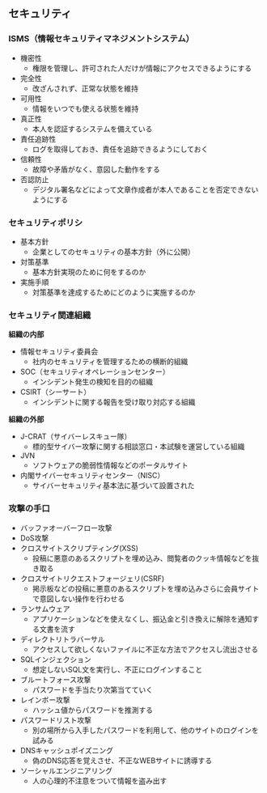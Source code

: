 ## セキュリティ

### ISMS（情報セキュリティマネジメントシステム）

- 機密性
  - 権限を管理し、許可された人だけが情報にアクセスできるようにする
- 完全性
  - 改ざんされず、正常な状態を維持
- 可用性
  - 情報をいつでも使える状態を維持
- 真正性
  - 本人を認証するシステムを備えている
- 責任追跡性
  - ログを取得しておき、責任を追跡できるようにしておく
- 信頼性
  - 故障や矛盾がなく、意図した動作をする
- 否認防止
  - デジタル署名などによって文章作成者が本人であることを否定できないようにする
  

### セキュリティポリシ

- 基本方針
  - 企業としてのセキュリティの基本方針（外に公開）
- 対策基準
  - 基本方針実現のために何をするのか
- 実施手順
  - 対策基準を達成するためにどのように実施するのか


### セキュリティ関連組織

**組織の内部**

- 情報セキュリティ委員会
  - 社内のセキュリティを管理するための横断的組織
- SOC（セキュリティオペレーションセンター）
  - インシデント発生の検知を目的の組織
- CSIRT（シーサート）
  - インシデントに関する報告を受け取り対応する組織

**組織の外部**

- J-CRAT（サイバーレスキュー隊）
  - 標的型サイバー攻撃に関する相談窓口・本試験を運営している組織
- JVN
  - ソフトウェアの脆弱性情報などのポータルサイト
- 内閣サイバーセキュリティセンター（NISC）
  - サイバーセキュリティ基本法に基づいて設置された


### 攻撃の手口

- バッファオーバーフロー攻撃
- DoS攻撃
- クロスサイトスクリプティング(XSS)
  - 投稿に悪意のあるスクリプトを埋め込み、閲覧者のクッキ情報などを抜き取る
- クロスサイトリクエストフォージェリ(CSRF)
  - 掲示板などの投稿に悪意のあるスクリプトを埋め込みさらに会員サイトで意図しない操作を行わせる
- ランサムウェア
  - アプリケーションなどを使えなくし、振込金と引き換えに解除を通知する文書を流す
- ディレクトリトラバーサル
  - アクセスして欲しくないファイルに不正な方法でアクセスし流出させる
- SQLインジェクション
  - 想定しないSQL文を実行し、不正にログインすること
- ブルートフォース攻撃
  - パスワードを手当たり次第当てていく
- レインボー攻撃
  - ハッシュ値からパスワードを推測する
- パスワードリスト攻撃
  - 別の場所から入手したパスワードを利用して、他のサイトのログインを試みる
- DNSキャッシュポイズニング
  - 偽のDNS応答を覚えさせ、不正なWEBサイトに誘導する
- ソーシャルエンジニアリング
  - 人の心理的不注意をついて情報を盗み出す
